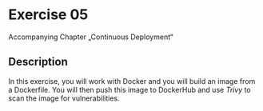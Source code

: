 # Exercise 05
Accompanying Chapter „Continuous Deployment“

## Description
In this exercise, you will work with Docker and you will build an image from a Dockerfile. You will then push this image to DockerHub and use _Trivy_ to scan the image for vulnerabilities.